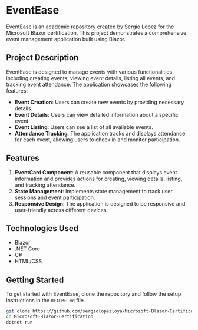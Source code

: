 # EventEase

EventEase is an academic repository created by Sergio Lopez for the Microsoft Blazor certification. This project demonstrates a comprehensive event management application built using Blazor.

## Project Description

EventEase is designed to manage events with various functionalities including creating events, viewing event details, listing all events, and tracking event attendance. The application showcases the following features:

- **Event Creation**: Users can create new events by providing necessary details.
- **Event Details**: Users can view detailed information about a specific event.
- **Event Listing**: Users can see a list of all available events.
- **Attendance Tracking**: The application tracks and displays attendance for each event, allowing users to check in and monitor participation.

## Features

1. **EventCard Component**: A reusable component that displays event information and provides actions for creating, viewing details, listing, and tracking attendance.
2. **State Management**: Implements state management to track user sessions and event participation.
3. **Responsive Design**: The application is designed to be responsive and user-friendly across different devices.

## Technologies Used

- Blazor
- .NET Core
- C#
- HTML/CSS

## Getting Started

To get started with EventEase, clone the repository and follow the setup instructions in the `README.md` file.

```bash
git clone https://github.com/sergiolopezloya/Microsoft-Blazor-Certification.git
cd Microsoft-Blazor-Certification
dotnet run
```
